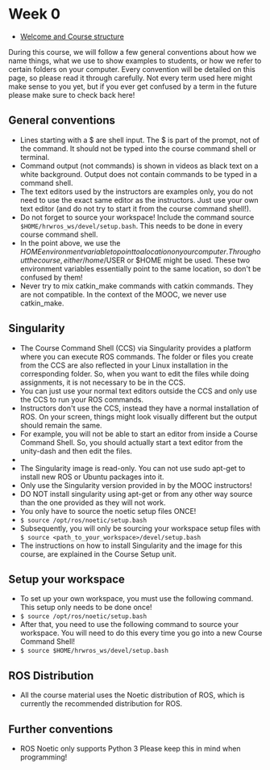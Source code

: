 # Week 0

* [Welcome and Course structure](https://youtu.be/daBgTxUWvtM)

During this course, we will follow a few general conventions about how we name things, what we use to show examples to students, or how we refer to certain folders on your computer. Every convention will be detailed on this page, so please read it through carefully. Not every term used here might make sense to you yet, but if you ever get confused by a term in the future please make sure to check back here!

##  General conventions
* Lines starting with a $ are shell input. The $ is part of the prompt, not of the command. It should not be typed into the course command shell or terminal.
* Command output (not commands) is shown in videos as black text on a white background. Output does not contain commands to be typed in a command shell.
* The text editors used by the instructors are examples only, you do not need to use the exact same editor as the instructors. Just use your own text editor (and do not try to start it from the course command shell!).
* Do not forget to source your workspace! Include the command source `$HOME/hrwros_ws/devel/setup.bash`. This needs to be done in every course command shell.
* In the point above, we use the $HOME environment variable to point to a location on your computer. Throughout the course, either /home/$USER or $HOME might be used. These two environment variables essentially point to the same location, so don't be confused by them!
* Never try to mix catkin_make commands with catkin commands. They are not compatible. In the context of the MOOC, we never use catkin_make.

## Singularity
* The Course Command Shell (CCS) via Singularity provides a platform where you can execute ROS commands. The folder or files you create from the CCS are also reflected in your Linux installation in the corresponding folder. So, when you want to edit the files while doing assignments, it is not necessary to be in the CCS.
* You can just use your normal text editors outside the CCS and only use the CCS to run your ROS commands.
* Instructors don't use the CCS, instead they have a normal installation of ROS. On your screen, things might look visually different but the output should remain the same.
* For example, you will not be able to start an editor from inside a Course Command Shell. So, you should actually start a text editor from the unity-dash and then edit the files.
* 
* The Singularity image is read-only. You can not use sudo apt-get to install new ROS or Ubuntu packages into it.
* Only use the Singularity version provided in by the MOOC instructors!
* DO NOT install singularity using apt-get or from any other way source than the one provided as they will not work.
* You only have to source the noetic setup files ONCE!
* `$ source /opt/ros/noetic/setup.bash`
* Subsequently, you will only be sourcing your workspace setup files with `$ source <path_to_your_workspace>/devel/setup.bash`
* The instructions on how to install Singularity and the image for this course, are explained in the Course Setup unit.

## Setup your workspace
* To set up your own workspace, you must use the following command. This setup only needs to be done once! 
* `$ source /opt/ros/noetic/setup.bash`
* After that, you need to use the following command to source your workspace. You will need to do this every time you go into a new Course Command Shell!
* `$ source $HOME/hrwros_ws/devel/setup.bash`

## ROS Distribution
* All the course material uses the Noetic distribution of ROS, which is currently the recommended distribution for ROS.

## Further conventions
* ROS Noetic only supports Python 3 Please keep this in mind when programming!